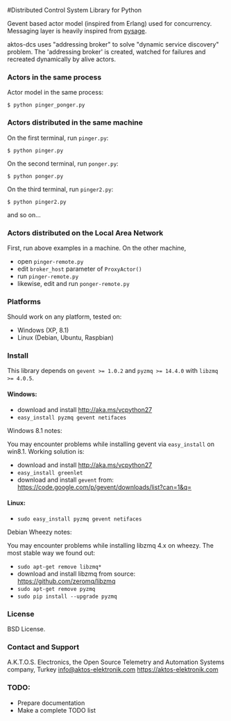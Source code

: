 #Distributed Control System Library for Python

Gevent based actor model (inspired from Erlang) used for concurrency. Messaging layer is heavily inspired from [pysage](https://github.com/realtime-system/pysage).  

aktos-dcs uses "addressing broker" to solve "dynamic service discovery" problem. The 'addressing broker' is created, watched for failures and recreated dynamically by alive actors. 

### Actors in the same process

Actor model in the same process:

```
$ python pinger_ponger.py
```

### Actors distributed in the same machine

On the first terminal, run `pinger.py`: 
```
$ python pinger.py
```

On the second terminal, run `ponger.py`: 

```
$ python ponger.py
```

On the third terminal, run `pinger2.py`:

```
$ python pinger2.py
```

and so on... 

### Actors distributed on the Local Area Network

First, run above examples in a machine. On the other machine, 

* open `pinger-remote.py` 
* edit `broker_host` parameter of `ProxyActor()`
* run `pinger-remote.py`
* likewise, edit and run `ponger-remote.py`


### Platforms

Should work on any platform, tested on:

* Windows (XP, 8.1)
* Linux (Debian, Ubuntu, Raspbian)

### Install 

This library depends on `gevent >= 1.0.2` and `pyzmq >= 14.4.0` with `libzmq >= 4.0.5`.


#### Windows: 

* download and install http://aka.ms/vcpython27
* `easy_install pyzmq gevent netifaces`

Windows 8.1 notes:

You may encounter problems while installing gevent via `easy_install` on win8.1. Working solution is:

* download and install http://aka.ms/vcpython27
* `easy_install greenlet`
* download and install `gevent` from: https://code.google.com/p/gevent/downloads/list?can=1&q=

#### Linux:

* `sudo easy_install pyzmq gevent netifaces`

Debian Wheezy notes: 

You may encounter problems while installing libzmq 4.x on wheezy. The most stable way we found out: 

* `sudo apt-get remove libzmq*`
* download and install libzmq from source: https://github.com/zeromq/libzmq
* `sudo apt-get remove pyzmq`
* `sudo pip install --upgrade pyzmq`

### License

BSD License. 

### Contact and Support

A.K.T.O.S. Electronics, the Open Source Telemetry and Automation Systems company, Turkey
info@aktos-elektronik.com
https://aktos-elektronik.com

### TODO:

* Prepare documentation
* Make a complete TODO list 
